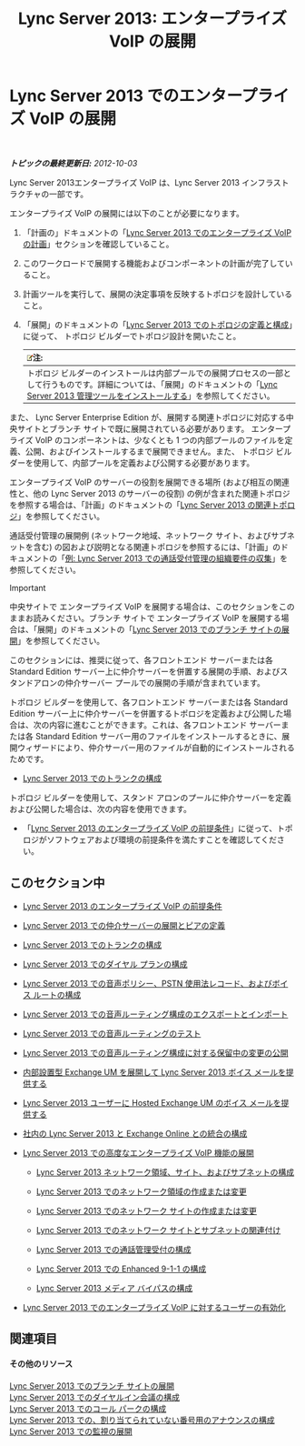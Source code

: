 ﻿---
title: 'Lync Server 2013: エンタープライズ VoIP の展開'
TOCTitle: エンタープライズ VoIP の展開
ms:assetid: b5b593a6-ac30-461c-8c8c-0041e2c9ab04
ms:mtpsurl: https://technet.microsoft.com/ja-jp/library/Gg412876(v=OCS.15)
ms:contentKeyID: 48273348
ms.date: 05/19/2016
mtps_version: v=OCS.15
ms.translationtype: HT
---

# Lync Server 2013 でのエンタープライズ VoIP の展開

 

_**トピックの最終更新日:** 2012-10-03_

Lync Server 2013エンタープライズ VoIP は、Lync Server 2013 インフラストラクチャの一部です。

エンタープライズ VoIP の展開には以下のことが必要になります。

1.  「計画の」ドキュメントの「[Lync Server 2013 でのエンタープライズ VoIP の計画](lync-server-2013-planning-for-enterprise-voice.md)」セクションを確認していること。

2.  このワークロードで展開する機能およびコンポーネントの計画が完了していること。

3.  計画ツールを実行して、展開の決定事項を反映するトポロジを設計していること。

4.  「展開」のドキュメントの「[Lync Server 2013 でのトポロジの定義と構成](lync-server-2013-defining-and-configuring-the-topology.md)」に従って、 トポロジ ビルダーでトポロジ設計を開いたこと。
    
    <table>
    <thead>
    <tr class="header">
    <th><img src="images/Gg412781.note(OCS.15).gif" title="note" alt="note" />注:</th>
    </tr>
    </thead>
    <tbody>
    <tr class="odd">
    <td>トポロジ ビルダーのインストールは内部プールでの展開プロセスの一部として行うものです。詳細については、「展開」のドキュメントの「<a href="lync-server-2013-install-lync-server-administrative-tools.md">Lync Server 2013 管理ツールをインストールする</a>」を参照してください。</td>
    </tr>
    </tbody>
    </table>


また、 Lync Server Enterprise Edition が、展開する関連トポロジに対応する中央サイトとブランチ サイトで既に展開されている必要があります。 エンタープライズ VoIP のコンポーネントは、少なくとも 1 つの内部プールのファイルを定義、公開、およびインストールするまで展開できません。また、 トポロジ ビルダーを使用して、内部プールを定義および公開する必要があります。

エンタープライズ VoIP のサーバーの役割を展開できる場所 (および相互の関連性と、他の Lync Server 2013 のサーバーの役割) の例が含まれた関連トポロジを参照する場合は、「計画」のドキュメントの「[Lync Server 2013 の関連トポロジ](lync-server-2013-reference-topologies.md)」を参照してください。

通話受付管理の展開例 (ネットワーク地域、ネットワーク サイト、およびサブネットを含む) の図および説明となる関連トポロジを参照するには、「計画」のドキュメントの「[例: Lync Server 2013 での通話受付管理の組織要件の収集](lync-server-2013-example-of-gathering-your-requirements-for-call-admission-control.md)」を参照してください。


> [!IMPORTANT]
> 中央サイトで エンタープライズ VoIP を展開する場合は、このセクションをこのままお読みください。ブランチ サイトで エンタープライズ VoIP を展開する場合は、「展開」のドキュメントの「<A href="lync-server-2013-deploying-branch-sites.md">Lync Server 2013 でのブランチ サイトの展開</A>」を参照してください。



このセクションには、推奨に従って、各フロントエンド サーバーまたは各 Standard Edition サーバー上に仲介サーバーを併置する展開の手順、およびスタンドアロンの仲介サーバー プールでの展開の手順が含まれています。

トポロジ ビルダーを使用して、各フロントエンド サーバーまたは各 Standard Edition サーバー上に仲介サーバーを併置するトポロジを定義および公開した場合は、次の内容に進むことができます。これは、各フロントエンド サーバーまたは各 Standard Edition サーバー用のファイルをインストールするときに、展開ウィザードにより、仲介サーバー用のファイルが自動的にインストールされるためです。

  - [Lync Server 2013 でのトランクの構成](lync-server-2013-configuring-trunks.md)

トポロジ ビルダーを使用して、スタンド アロンのプールに仲介サーバーを定義および公開した場合は、次の内容を使用できます。

  - 「[Lync Server 2013 のエンタープライズ VoIP の前提条件](lync-server-2013-enterprise-voice-prerequisites.md)」に従って、トポロジがソフトウェアおよび環境の前提条件を満たすことを確認してください。

## このセクション中

  - [Lync Server 2013 のエンタープライズ VoIP の前提条件](lync-server-2013-enterprise-voice-prerequisites.md)

  - [Lync Server 2013 での仲介サーバーの展開とピアの定義](lync-server-2013-deploying-mediation-servers-and-defining-peers.md)

  - [Lync Server 2013 でのトランクの構成](lync-server-2013-configuring-trunks.md)

  - [Lync Server 2013 でのダイヤル プランの構成](lync-server-2013-configuring-dial-plans.md)

  - [Lync Server 2013 での音声ポリシー、PSTN 使用法レコード、およびボイス ルートの構成](lync-server-2013-configuring-voice-policies-pstn-usage-records-and-voice-routes.md)

  - [Lync Server 2013 での音声ルーティング構成のエクスポートとインポート](lync-server-2013-exporting-and-importing-voice-routing-configuration.md)

  - [Lync Server 2013 での音声ルーティングのテスト](lync-server-2013-test-voice-routing.md)

  - [Lync Server 2013 での音声ルーティング構成に対する保留中の変更の公開](lync-server-2013-publish-pending-changes-to-the-voice-routing-configuration.md)

  - [内部設置型 Exchange UM を展開して Lync Server 2013 ボイス メールを提供する](lync-server-2013-deploying-on-premises-exchange-um-to-provide-lync-server-2013-voice-mail.md)

  - [Lync Server 2013 ユーザーに Hosted Exchange UM のボイス メールを提供する](lync-server-2013-providing-lync-server-users-voice-mail-on-hosted-exchange-um.md)

  - [社内の Lync Server 2013 と Exchange Online との統合の構成](lync-server-2013-configuring-on-premises-lync-server-integration-with-exchange-online.md)

  - [Lync Server 2013 での高度なエンタープライズ VoIP 機能の展開](lync-server-2013-deploying-advanced-enterprise-voice-features.md)
    
      - [Lync Server 2013 ネットワーク領域、サイト、およびサブネットの構成](lync-server-2013-about-network-regions-sites-and-subnets.md)
    
      - [Lync Server 2013 でのネットワーク領域の作成または変更](lync-server-2013-create-or-modify-a-network-region.md)
    
      - [Lync Server 2013 でのネットワーク サイトの作成または変更](lync-server-2013-create-or-modify-a-network-site.md)
    
      - [Lync Server 2013 でのネットワーク サイトとサブネットの関連付け](lync-server-2013-associate-a-subnet-with-a-network-site.md)
    
      - [Lync Server 2013 での通話管理受付の構成](lync-server-2013-configure-call-admission-control.md)
    
      - [Lync Server 2013 での Enhanced 9-1-1 の構成](lync-server-2013-configure-enhanced-9-1-1.md)
    
      - [Lync Server 2013 メディア バイパスの構成](lync-server-2013-configure-media-bypass.md)

  - [Lync Server 2013 でのエンタープライズ VoIP に対するユーザーの有効化](lync-server-2013-enable-users-for-enterprise-voice.md)

## 関連項目

#### その他のリソース

[Lync Server 2013 でのブランチ サイトの展開](lync-server-2013-deploying-branch-sites.md)  
[Lync Server 2013 でのダイヤルイン会議の構成](lync-server-2013-configuring-dial-in-conferencing.md)  
[Lync Server 2013 でのコール パークの構成](lync-server-2013-configuring-call-park.md)  
[Lync Server 2013 での、割り当てられていない番号用のアナウンスの構成](lync-server-2013-configuring-announcements-for-unassigned-numbers.md)  
[Lync Server 2013 での監視の展開](lync-server-2013-deploying-monitoring.md)

